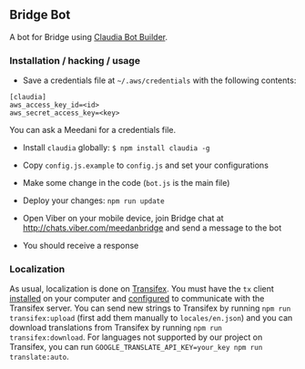 ## Bridge Bot

A bot for Bridge using [Claudia Bot Builder](https://github.com/claudiajs/claudia-bot-builder).

### Installation / hacking / usage

* Save a credentials file at `~/.aws/credentials` with the following contents:

```
[claudia]
aws_access_key_id=<id>
aws_secret_access_key=<key>
```

You can ask a Meedani for a credentials file.

* Install `claudia` globally: `$ npm install claudia -g`

* Copy `config.js.example` to `config.js` and set your configurations

* Make some change in the code (`bot.js` is the main file)

* Deploy your changes: `npm run update`

* Open Viber on your mobile device, join Bridge chat at http://chats.viber.com/meedanbridge and send a message to the bot

* You should receive a response

### Localization

As usual, localization is done on [Transifex](https://www.transifex.com/meedan/check-2/bridge-viber-bot/). You must have the `tx` client [installed](http://docs.transifex.com/client/setup/) on your computer and [configured](https://docs.transifex.com/client/client-configuration) to communicate with the Transifex server. You can send new strings to Transifex by running `npm run transifex:upload` (first add them manually to `locales/en.json`) and you can download translations from Transifex by running `npm run transifex:download`. For languages not supported by our project on Transifex, you can run `GOOGLE_TRANSLATE_API_KEY=your_key npm run translate:auto`.
